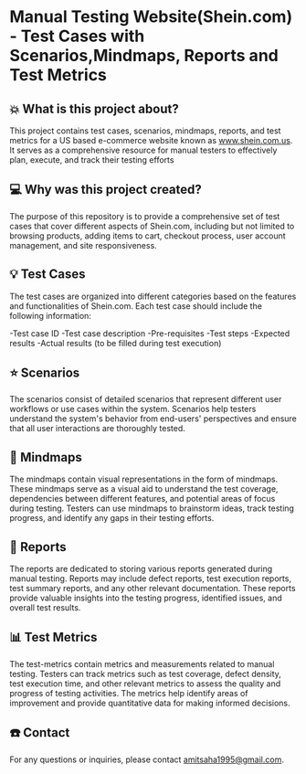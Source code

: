 # Manual Testing Website(Shein.com) - Test Cases with Scenarios,Mindmaps, Reports and Test Metrics



## :boom: What is this project about?
This project contains test cases, scenarios, mindmaps, reports, and test metrics for a US based e-commerce website known as www.shein.com.us. 
It serves as a comprehensive resource for manual testers to effectively plan, execute, and track their testing efforts

## :computer: Why was this project created?
The purpose of this repository is to provide a comprehensive set of test cases that cover different aspects of Shein.com, including but not limited to browsing products, adding items to cart, checkout process, user account management, and site responsiveness.


## :bulb:  Test Cases 
The test cases are organized into different categories based on the features and functionalities of Shein.com.
 Each test case should include the following information:

-Test case ID
-Test case description
-Pre-requisites
-Test steps
-Expected results
-Actual results (to be filled during test execution)


## :star: Scenarios
The scenarios consist of detailed scenarios that represent different user workflows or use cases within the system. Scenarios help testers understand the system's behavior from end-users' perspectives and ensure that all user interactions are thoroughly tested.

## :thought_balloon: Mindmaps
The mindmaps contain visual representations in the form of mindmaps. These mindmaps serve as a visual aid to understand the test coverage, dependencies between different features, and potential areas of focus during testing. Testers can use mindmaps to brainstorm ideas, track testing progress, and identify any gaps in their testing efforts.

## :notebook: Reports
The reports are dedicated to storing various reports generated during manual testing. Reports may include defect reports, test execution reports, test summary reports, and any other relevant documentation. These reports provide valuable insights into the testing progress, identified issues, and overall test results.

## :bar_chart: Test Metrics
The test-metrics contain metrics and measurements related to manual testing. Testers can track metrics such as test coverage, defect density, test execution time, and other relevant metrics to assess the quality and progress of testing activities. The metrics help identify areas of improvement and provide quantitative data for making informed decisions.

## :telephone: Contact
For any questions or inquiries, please contact amitsaha1995@gmail.com.


